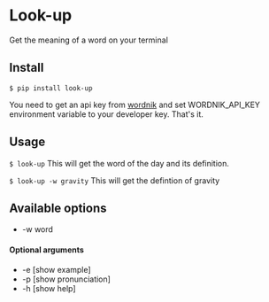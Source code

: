 # Look-up

Get the meaning of a word on your terminal

## Install

```$ pip install look-up```

You need to get an api key from [wordnik](http://developer.wordnik.com/) and set WORDNIK_API_KEY environment variable
to your developer key. That's it.

## Usage

```$ look-up```
This will get the word of the day and its definition.

```$ look-up -w gravity```
This will get the defintion of gravity

## Available options

* -w word 
 
#### Optional arguments
* -e [show example]
* -p [show pronunciation]
* -h [show help]
